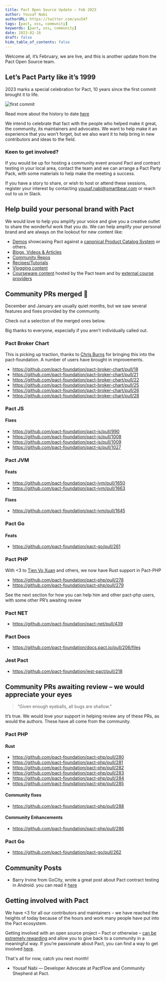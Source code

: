 ```yaml
---
title: Pact Open Source Update — Feb 2023
author: Yousaf Nabi
authorURL: https://twitter.com/you54f
tags: [pact, oss, community]
keywords: [pact, oss, community]
date: 2023-02-16
draft: false
hide_table_of_contents: false
---
```


Welcome all, it’s February, we are live, and this is another update from the Pact Open Source team.

## Let’s Pact Party like it’s 1999
  
2023 marks a special celebration for Pact, 10 years since the first commit brought it to life.  

![first commit](https://user-images.githubusercontent.com/19932401/202204239-f2bfa18e-5ff3-450a-b037-8d0a5cc5387d.png)

Read more about the history to date [here](https://docs.pact.io/blog/2022/11/17/pact-facts-a-history-lesson#the-birth-of-pact-ruby)
  
We intend to celebrate that fact with the people who helped make it great, the community, its maintainers and advocates. We want to help make it an experience that you won’t forget, but we also want it to help bring in new contributors and ideas to the field.

### Keen to get involved?

If you would be up for hosting a community event around Pact and contract testing in your local area, contact the team and we can arrange a Pact Party Pack, with some materials to help make the meeting a success.  

If you have a story to share, or wish to host or attend these sessions, register your interest by contacting yousaf.nabi@smartbear.com or reach out to us in Slack.

## Help build your personal brand with Pact
  
We would love to help you amplify your voice and give you a creative outlet to share the wonderful work that you do. We can help amplify your personal brand and are always on the lookout for new content like:

- [Demos](https://docs.pact.io/implementation_guides/workshops#examples) showcasing Pact against a [canonical Product Catalog System](https://docs.pactflow.io/docs/examples/#scenarios) or others.
- [Blogs, Videos & Articles](https://docs.pact.io/blogs_videos_and_articles)
- [Community Repos](https://docs.pact.io/community_repos)
- [Recipes/Tutorials](https://docs.pact.io/recipes)
- [Vlogging content](https://www.youtube.com/embed/videoseries?list=PLwy9Bnco-IpfZ72VQ7hce8GicVZs7nm0i)
- [Courseware content](https://docs.pact.io/university) hosted by the Pact team and by [external course providers](https://docs.pact.io/implementation_guides/workshops#courses)

## Community PRs merged 🚀

December and January are usually quiet months, but we saw several features and fixes provided by the community. 

Check out a selection of the merged ones below. 

Big thanks to everyone, especially if you aren’t individually called out.

### Pact Broker Chart  

This is picking up traction, thanks to [Chris Burns](https://github.com/ChrisJBurns)  for bringing this into the pact-foundation. A number of users have brought in improvements.

- <https://github.com/pact-foundation/pact-broker-chart/pull/18>
- <https://github.com/pact-foundation/pact-broker-chart/pull/21>
- <https://github.com/pact-foundation/pact-broker-chart/pull/22>
- <https://github.com/pact-foundation/pact-broker-chart/pull/25>
- <https://github.com/pact-foundation/pact-broker-chart/pull/26>
- <https://github.com/pact-foundation/pact-broker-chart/pull/28>

### Pact JS

#### Fixes

- <https://github.com/pact-foundation/pact-js/pull/990>
- <https://github.com/pact-foundation/pact-js/pull/1008>
- <https://github.com/pact-foundation/pact-js/pull/1009>
- <https://github.com/pact-foundation/pact-js/pull/1027>

### Pact JVM

#### Feats

- <https://github.com/pact-foundation/pact-jvm/pull/1650>
- <https://github.com/pact-foundation/pact-jvm/pull/1663>

#### Fixes

- <https://github.com/pact-foundation/pact-jvm/pull/1645>

### Pact Go

#### Feats

- <https://github.com/pact-foundation/pact-go/pull/261>

### Pact PHP

With <3 to [Tien Vo Xuan](https://github.com/Tienvx) and others, we now have Rust support in Pact-PHP

- <https://github.com/pact-foundation/pact-php/pull/278>
- <https://github.com/pact-foundation/pact-php/pull/279>

See the next section for how you can help him and other pact-php users, with some other PR’s awaiting review

### Pact NET

- <https://github.com/pact-foundation/pact-net/pull/439>

### Pact Docs

- <https://github.com/pact-foundation/docs.pact.io/pull/206/files>

### Jest Pact

- <https://github.com/pact-foundation/jest-pact/pull/218>

## Community PRs awaiting review – we would appreciate your eyes

> “Given enough eyeballs, all bugs are shallow.”

It’s true. We would love your support in helping review any of these PRs, as would the authors. These have all come from the community.

### Pact PHP

#### Rust

- <https://github.com/pact-foundation/pact-php/pull/280>
- <https://github.com/pact-foundation/pact-php/pull/281>
- <https://github.com/pact-foundation/pact-php/pull/282>
- <https://github.com/pact-foundation/pact-php/pull/283>
- <https://github.com/pact-foundation/pact-php/pull/284>
- <https://github.com/pact-foundation/pact-php/pull/285>

#### Community fixes

- <https://github.com/pact-foundation/pact-php/pull/288>

#### Community Enhancements

- <https://github.com/pact-foundation/pact-php/pull/286>


### Pact Go

- <https://github.com/pact-foundation/pact-go/pull/262>


## Community Posts

- Barry Irvine from GoCity, wrote a great post about Pact contract testing in Android. you can read it [here](https://medium.com/go-city/pact-contract-testing-in-android-ff7e996d0910)


## Getting involved with Pact  

We have <3 for all our contributors and maintainers – we have reached the heights of today because of the hours and work many people have put into the Pact ecosystem.  

Getting involved with an open source project – Pact or otherwise – [can be extremely rewarding](https://docs.pact.io/contributing#why-get-involved-in-open-source-anyway) and allow you to give back to a community in a meaningful way. If you’re passionate about Pact, you can find a way to get involved [here](https://docs.pact.io/contributing#pact---how-you-can-help).

That's all for now, catch you next month!

- Yousaf Nabi — Developer Advocate at PactFlow and Community Shepherd at Pact.
